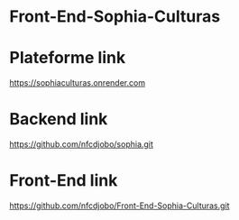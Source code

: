 # Front-End-Sophia-Culturas

# Plateforme link
https://sophiaculturas.onrender.com

# Backend link
https://github.com/nfcdjobo/sophia.git

# Front-End link	
https://github.com/nfcdjobo/Front-End-Sophia-Culturas.git

